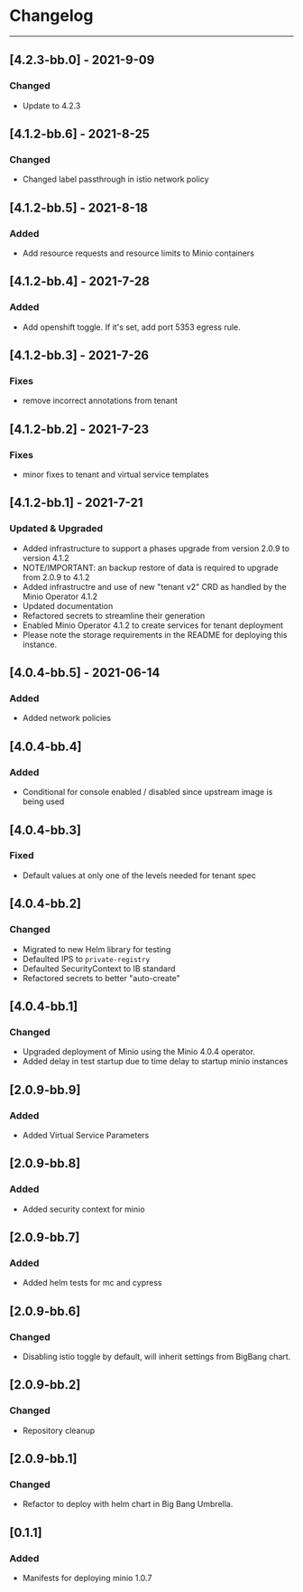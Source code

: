 # Changelog

---
## [4.2.3-bb.0] - 2021-9-09
### Changed
- Update to 4.2.3

## [4.1.2-bb.6] - 2021-8-25
### Changed
- Changed label passthrough in istio network policy

## [4.1.2-bb.5] - 2021-8-18
### Added
- Add resource requests and resource limits to Minio containers

## [4.1.2-bb.4] - 2021-7-28
### Added
- Add openshift toggle. If it's set, add port 5353 egress rule.

## [4.1.2-bb.3] - 2021-7-26
### Fixes
- remove incorrect annotations from tenant

## [4.1.2-bb.2] - 2021-7-23
### Fixes
- minor fixes to tenant and virtual service templates

## [4.1.2-bb.1] - 2021-7-21
### Updated & Upgraded
- Added infrastructure to support a phases upgrade from version 2.0.9 to version 4.1.2
- NOTE/IMPORTANT: an backup restore of data is required to upgrade from 2.0.9 to 4.1.2
- Added infrastructre and use of new "tenant v2" CRD as handled by the Minio Operator 4.1.2
- Updated documentation
- Refactored secrets to streamline their generation
- Enabled Minio Operator 4.1.2 to create services for tenant deployment
- Please note the storage requirements in the README for deploying this instance.

## [4.0.4-bb.5] - 2021-06-14
### Added
- Added network policies

## [4.0.4-bb.4]
### Added
- Conditional for console enabled / disabled since upstream image is being used

## [4.0.4-bb.3]
### Fixed
- Default values at only one of the levels needed for tenant spec

## [4.0.4-bb.2]
### Changed
- Migrated to new Helm library for testing
- Defaulted IPS to `private-registry`
- Defaulted SecurityContext to IB standard
- Refactored secrets to better "auto-create"

## [4.0.4-bb.1]
### Changed
- Upgraded deployment of Minio using the Minio 4.0.4 operator.
- Added delay in test startup due to time delay to startup minio instances   

## [2.0.9-bb.9]
### Added
- Added Virtual Service Parameters

## [2.0.9-bb.8]
### Added
- Added security context for minio

## [2.0.9-bb.7]
### Added
- Added helm tests for mc and cypress

## [2.0.9-bb.6]
### Changed
- Disabling istio toggle by default, will inherit settings from BigBang chart.

## [2.0.9-bb.2]
### Changed
- Repository cleanup

## [2.0.9-bb.1]
### Changed
- Refactor to deploy with helm chart in Big Bang Umbrella.

## [0.1.1]
### Added
- Manifests for deploying minio 1.0.7
